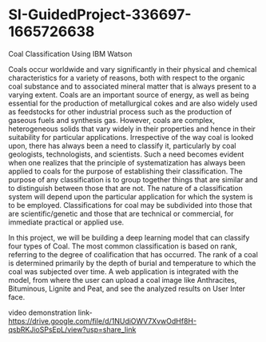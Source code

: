 # SI-GuidedProject-336697-1665726638
Coal Classification Using IBM Watson

Coals occur worldwide and vary significantly in their physical and chemical characteristics for a variety of reasons, both with respect to the organic coal substance and to associated mineral matter that is always present to a varying extent. Coals are an important source of energy, as well as being essential for the production of metallurgical cokes and are also widely used as feedstocks for other industrial process such as the production of gaseous fuels and synthesis gas. However, coals are complex, heterogeneous solids that vary widely in their properties and hence in their suitability for particular applications. Irrespective of the way coal is looked upon, there has always been a need to classify it, particularly by coal geologists, technologists, and scientists. Such a need becomes evident when one realizes that the principle of systematization has always been applied to coals for the purpose of establishing their classification. The purpose of any classification is to group together things that are similar and to distinguish between those that are not. The nature of a classification system will depend upon the particular application for which the system is to be employed. Classifications for coal may be subdivided into those that are scientific/genetic and those that are technical or commercial, for immediate practical or applied use.

In this project, we will be building a deep learning model that can classify four types of Coal. The most common classification is based on rank, referring to the degree of coalification that has occurred. The rank of a coal is determined primarily by the depth of burial and temperature to which the coal was subjected over time. A web application is integrated with the model, from where the user can upload a coal image like Anthracites, Bituminous, Lignite and Peat, and see the analyzed results on User Inter face.

video demonstration link-https://drive.google.com/file/d/1NUdiOWV7XvwOdHf8H-qsbRKJioSPsEpL/view?usp=share_link
